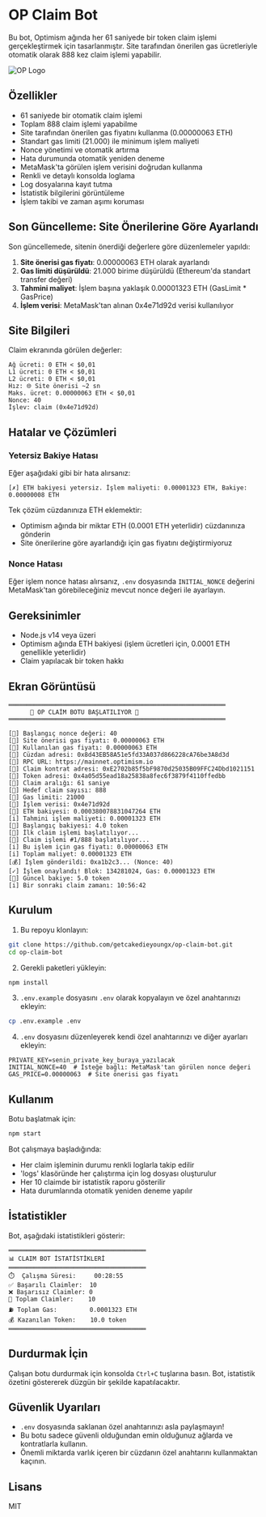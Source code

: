 # OP Claim Bot

Bu bot, Optimism ağında her 61 saniyede bir token claim işlemi gerçekleştirmek için tasarlanmıştır. Site tarafından önerilen gas ücretleriyle otomatik olarak 888 kez claim işlemi yapabilir.

![OP Logo](https://optimism.io/assets/images/red-op.svg)

## Özellikler

- 61 saniyede bir otomatik claim işlemi
- Toplam 888 claim işlemi yapabilme
- Site tarafından önerilen gas fiyatını kullanma (0.00000063 ETH)
- Standart gas limiti (21.000) ile minimum işlem maliyeti
- Nonce yönetimi ve otomatik artırma
- Hata durumunda otomatik yeniden deneme
- MetaMask'ta görülen işlem verisini doğrudan kullanma
- Renkli ve detaylı konsolda loglama
- Log dosyalarına kayıt tutma
- İstatistik bilgilerini görüntüleme
- İşlem takibi ve zaman aşımı koruması

## Son Güncelleme: Site Önerilerine Göre Ayarlandı

Son güncellemede, sitenin önerdiği değerlere göre düzenlemeler yapıldı:

1. **Site önerisi gas fiyatı**: 0.00000063 ETH olarak ayarlandı
2. **Gas limiti düşürüldü**: 21.000 birime düşürüldü (Ethereum'da standart transfer değeri)
3. **Tahmini maliyet**: İşlem başına yaklaşık 0.00001323 ETH (GasLimit * GasPrice)
4. **İşlem verisi**: MetaMask'tan alınan 0x4e71d92d verisi kullanılıyor

## Site Bilgileri

Claim ekranında görülen değerler:

```
Ağ ücreti: 0 ETH < $0,01
L1 ücreti: 0 ETH < $0,01
L2 ücreti: 0 ETH < $0,01
Hız: 🌐 Site önerisi ~2 sn
Maks. ücret: 0.00000063 ETH < $0,01
Nonce: 40
İşlev: claim (0x4e71d92d)
```

## Hatalar ve Çözümleri

### Yetersiz Bakiye Hatası

Eğer aşağıdaki gibi bir hata alırsanız:

```
[✗] ETH bakiyesi yetersiz. İşlem maliyeti: 0.00001323 ETH, Bakiye: 0.00000008 ETH
```

Tek çözüm cüzdanınıza ETH eklemektir:
- Optimism ağında bir miktar ETH (0.0001 ETH yeterlidir) cüzdanınıza gönderin
- Site önerilerine göre ayarlandığı için gas fiyatını değiştirmiyoruz

### Nonce Hatası

Eğer işlem nonce hatası alırsanız, `.env` dosyasında `INITIAL_NONCE` değerini MetaMask'tan görebileceğiniz mevcut nonce değeri ile ayarlayın.

## Gereksinimler

- Node.js v14 veya üzeri
- Optimism ağında ETH bakiyesi (işlem ücretleri için, 0.0001 ETH genellikle yeterlidir)
- Claim yapılacak bir token hakkı

## Ekran Görüntüsü

```
════════════════════════════════════════════════════════════
      🚀 OP CLAİM BOTU BAŞLATILIYOR 🚀 
════════════════════════════════════════════════════════════

[🔧] Başlangıç nonce değeri: 40
[🔧] Site önerisi gas fiyatı: 0.00000063 ETH
[🔧] Kullanılan gas fiyatı: 0.00000063 ETH
[🔧] Cüzdan adresi: 0x8d43EB58A51e5fd33A037d866228cA76be3A8d3d
[🔧] RPC URL: https://mainnet.optimism.io
[🔧] Claim kontrat adresi: 0xE2702b85f5bF9870d25035B09FFC24Dbd1021151
[🔧] Token adresi: 0x4a05d55ead18a25838a8fec6f3879f4110ffedbb
[🔧] Claim aralığı: 61 saniye
[🔧] Hedef claim sayısı: 888
[🔧] Gas limiti: 21000
[🔧] İşlem verisi: 0x4e71d92d
[💎] ETH bakiyesi: 0.000380078831047264 ETH
[i] Tahmini işlem maliyeti: 0.00001323 ETH
[💎] Başlangıç bakiyesi: 4.0 token
[🔧] İlk claim işlemi başlatılıyor...
[🔄] Claim işlemi #1/888 başlatılıyor...
[i] Bu işlem için gas fiyatı: 0.00000063 ETH
[i] Toplam maliyet: 0.00001323 ETH
[💰] İşlem gönderildi: 0xa1b2c3... (Nonce: 40)
[✓] İşlem onaylandı! Blok: 134281024, Gas: 0.00001323 ETH
[💎] Güncel bakiye: 5.0 token
[i] Bir sonraki claim zamanı: 10:56:42
```

## Kurulum

1. Bu repoyu klonlayın:

```bash
git clone https://github.com/getcakedieyoungx/op-claim-bot.git
cd op-claim-bot
```

2. Gerekli paketleri yükleyin:

```bash
npm install
```

3. `.env.example` dosyasını `.env` olarak kopyalayın ve özel anahtarınızı ekleyin:

```bash
cp .env.example .env
```

4. `.env` dosyasını düzenleyerek kendi özel anahtarınızı ve diğer ayarları ekleyin:

```
PRIVATE_KEY=senin_private_key_buraya_yazılacak
INITIAL_NONCE=40  # İsteğe bağlı: MetaMask'tan görülen nonce değeri
GAS_PRICE=0.00000063  # Site önerisi gas fiyatı
```

## Kullanım

Botu başlatmak için:

```bash
npm start
```

Bot çalışmaya başladığında:
- Her claim işleminin durumu renkli loglarla takip edilir
- 'logs' klasöründe her çalıştırma için log dosyası oluşturulur
- Her 10 claimde bir istatistik raporu gösterilir
- Hata durumlarında otomatik yeniden deneme yapılır

## İstatistikler

Bot, aşağıdaki istatistikleri gösterir:

```
══════════════════════════════════════
📊 CLAIM BOT İSTATİSTİKLERİ
══════════════════════════════════════
⏱️  Çalışma Süresi:     00:28:55
✅ Başarılı Claimler:  10
❌ Başarısız Claimler: 0
🔄 Toplam Claimler:    10
⛽ Toplam Gas:         0.0001323 ETH
💰 Kazanılan Token:    10.0 token
══════════════════════════════════════
```

## Durdurmak İçin

Çalışan botu durdurmak için konsolda `Ctrl+C` tuşlarına basın. Bot, istatistik özetini göstererek düzgün bir şekilde kapatılacaktır.

## Güvenlik Uyarıları

- `.env` dosyasında saklanan özel anahtarınızı asla paylaşmayın!
- Bu botu sadece güvenli olduğundan emin olduğunuz ağlarda ve kontratlarla kullanın.
- Önemli miktarda varlık içeren bir cüzdanın özel anahtarını kullanmaktan kaçının.

## Lisans

MIT